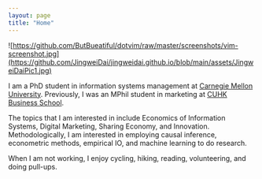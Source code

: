 ```yaml
---
layout: page
title: "Home"
---
```


![https://github.com/ButBueatiful/dotvim/raw/master/screenshots/vim-screenshot.jpg](https://github.com/JingweiDai/jingweidai.github.io/blob/main/assets/JingweiDaiPic1.jpg)

I am a PhD student in information systems management at [Carnegie Mellon University](https://www.cmu.edu/). Previously, I was an MPhil student in marketing at [CUHK Business School](https://www.bschool.cuhk.edu.hk/).

The topics that I am interested in include Economics of Information Systems, Digital Marketing, Sharing Economy, and Innovation. Methodologically, I am interested in employing causal inference, econometric methods, empirical IO, and machine learning to do research.

When I am not working, I enjoy cycling, hiking, reading, volunteering, and doing pull-ups.
